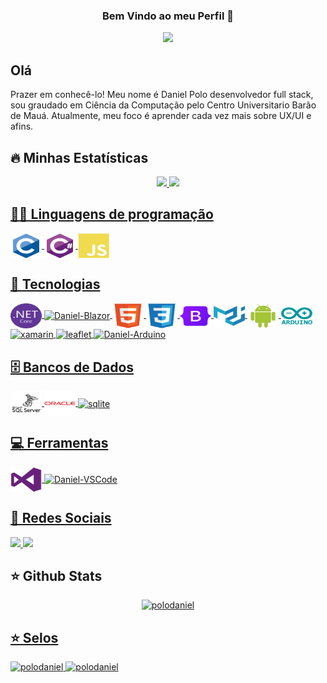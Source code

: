 <h3 align="center">
  Bem Vindo ao meu Perfil 👋
</h3>

<p align="center">
  <a href="https://github.com/DenverCoder1/readme-typing-svg"><img src="https://readme-typing-svg.herokuapp.com?font=Ubuntu&width=431&lines=Desenvolvedor+full-stack+web+e+app+++;Apaixonado+por+front-end%2C+UX%2FUI+e+afins++++;Graudado+em+Ci%C3%AAncia+da+Computa%C3%A7%C3%A3o&font=Ubuntu&width=400&height=45&color=36BCF7FF&v&size=22"></a>
</p>

## Olá 

Prazer em conhecê-lo! Meu nome é Daniel Polo desenvolvedor full stack, sou graudado em Ciência da Computação pelo Centro Universitario Barão de Mauá. Atualmente, meu foco é aprender cada vez mais sobre UX/UI e afins.  

## 🔥 Minhas Estatísticas
<div align="center">
  <a href="https://github.com/Polodaniel">
  <img height="180em" src="https://github-readme-stats.vercel.app/api?username=Polodaniel&show_icons=true&theme=nord&include_all_commits=true&count_private=true"/>
  <img height="180em" src="https://github-readme-stats.vercel.app/api/top-langs/?username=Polodaniel&layout=compact&langs_count=10&theme=nord"/>
  <!--<img height="100em" src="https://github-profile-trophy.vercel.app/?username=polodaniel&theme=nord&no-frame=true" alt="polodaniel" />-->  
  <!--<img height="180em" src="https://github-readme-streak-stats.herokuapp.com/?user=polodaniel&theme=gotham" alt="polodaniel" />-->  
</div>
  
## 👨‍💻 Linguagens de programação
<div style="display: inline_block">
  <img align="center" alt="Daniel-Csharp" height="40" width="50" src="https://raw.githubusercontent.com/devicons/devicon/master/icons/c/c-original.svg">
  <img align="center" alt="Daniel-Csharp" height="40" width="50" src="https://raw.githubusercontent.com/devicons/devicon/master/icons/csharp/csharp-original.svg">
  <img align="center" alt="Daniel-Js" height="40" width="50" src="https://raw.githubusercontent.com/devicons/devicon/master/icons/javascript/javascript-plain.svg">
</div>
  
## 🧰 Tecnologias
<div style="display: inline_block">
  <img align="center" alt="Daniel-DotNet" height="40" width="50" src="https://raw.githubusercontent.com/devicons/devicon/master/icons/dotnetcore/dotnetcore-original.svg">
  <img align="center" alt="Daniel-Blazor" height="40" width="50" src="https://raw.githubusercontent.com/simple-icons/simple-icons/43f7f59b38a37cd3a928d33f232e4b6f59f77f8c/icons/blazor.svg">
  <img align="center" alt="Daniel-HTML" height="40" width="50" src="https://raw.githubusercontent.com/devicons/devicon/master/icons/html5/html5-original.svg">
  <img align="center" alt="Daniel-CSS" height="40" width="50" src="https://raw.githubusercontent.com/devicons/devicon/master/icons/css3/css3-original.svg">
  <img align="center" alt="Daniel-Bostrap" height="40" width="50" src="https://raw.githubusercontent.com/devicons/devicon/master/icons/bootstrap/bootstrap-original.svg">
    <img align="center" alt="Daniel-MaterialUI" height="40" width="50" src="https://raw.githubusercontent.com/devicons/devicon/master/icons/materialui/materialui-original.svg">
  <img align="center" alt="Daniel-Android" height="40" width="50" src="https://raw.githubusercontent.com/devicons/devicon/master/icons/android/android-original.svg">
  <img align="center" alt="Daniel-Arduino" height="40" width="50" src="https://raw.githubusercontent.com/devicons/devicon/master/icons/arduino/arduino-original-wordmark.svg">
<img align="center" src="https://raw.githubusercontent.com/detain/svg-logos/780f25886640cef088af994181646db2f6b1a3f8/svg/xamarin.svg" alt="xamarin" width="50" height="40"/>
  <img align="center" src="https://www.vectorlogo.zone/logos/leafletjs/leafletjs-ar21.svg" alt="leaflet" width="70" height="50"/>
  <img align="center" alt="Daniel-Arduino" height="35" width="35" src="https://cdn-icons-png.flaticon.com/512/4373/4373043.png">
</div>  
  
## 🗄️ Bancos de Dados
 <div style="display: inline_block">      
  <img align="center" alt="Daniel-SQL" height="40" width="50" src="https://raw.githubusercontent.com/devicons/devicon/master/icons/microsoftsqlserver/microsoftsqlserver-plain-wordmark.svg">
     <img align="center" alt="Daniel-SQL" height="40" width="50" src="https://raw.githubusercontent.com/devicons/devicon/master/icons/oracle/oracle-original.svg">
 <img align="center" src="https://www.vectorlogo.zone/logos/sqlite/sqlite-icon.svg" alt="sqlite" width="50" height="40"/>
  </div>
  
## 💻 Ferramentas 
<div style="display: inline_block">
  <img align="center" alt="Daniel-VS" height="40" width="50" src="https://raw.githubusercontent.com/devicons/devicon/master/icons/visualstudio/visualstudio-plain.svg">
  <img align="center" alt="Daniel-VSCode" height="40" width="50" src="https://upload.vectorlogo.zone/logos/visualstudio_code/images/0aea25bb-27bb-427f-8d65-f999bf0cba67.svg">
 </div> 

## 📧 Redes Sociais
<div style="display: inline_block">
  <a href = "mailto:danielpolodev@gmail.com">
    <img src="https://img.shields.io/badge/-Gmail-%23333?style=for-the-badge&logo=gmail&logoColor=white" target="_blank">
  </a>
  <a href="https://www.linkedin.com/in/daniel-polo-5a0335106/" target="_blank">
    <img src="https://img.shields.io/badge/-LinkedIn-%230077B5?style=for-the-badge&logo=linkedin&logoColor=white" target="_blank">
  </a> 
</div>
  
## ⭐ Github Stats
<div align="center">
  <a href="https://github.com/Polodaniel">
  <img height="100em" src="https://github-profile-trophy.vercel.app/?username=polodaniel&theme=nord&no-frame=true" alt="polodaniel" />
  <!--<img height="180em" src="https://github-readme-streak-stats.herokuapp.com/?user=polodaniel&theme=gotham" alt="polodaniel" />-->  
</div>

## ⭐ Selos
<div align="left">
<a target="_blank" Title="Create a cross-platform app with .NET MAUI" href="https://docs.microsoft.com/pt-br/learn/achievements/learn.dotnet-maui.build-mobile-and-desktop-apps.badge?username=DanielPolo-2463">
  <img height="100em" src="https://docs.microsoft.com/en-us/learn/achievements/build-mobile-and-desktop-apps.svg" alt="polodaniel" style="width: 60px; height: 60px;"/>
</a>

<a target="_blank" Title="Store local data with SQLite in a .NET MAUI app" href="https://docs.microsoft.com/pt-br/learn/achievements/learn.dotnet-maui.store-local-data.badge?username=DanielPolo-2463">
  <img height="100em" src="https://docs.microsoft.com/en-us/learn/achievements/store-local-data.svg" alt="polodaniel" style="width: 60px; height: 60px;"/>
</a>
</div>
  
 <!--## Commit's-->  
 <!--![Snake animation](https://github.com/Polodaniel/Polodaniel/blob/output/github-contribution-grid-snake.svg) -->
